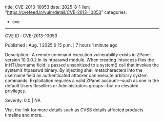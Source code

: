  
title: CVE-2013-10053
date: 2025-8-1
lien: "https://cvefeed.io/vuln/detail/CVE-2013-10053"
categories:
  - cve
---

CVE ID : CVE-2013-10053

Published :  Aug. 1
2025
9:15 p.m. | 7 hours
1 minute ago

Description : A remote command execution vulnerability exists in ZPanel version 10.0.0.2 in its htpasswd module. When creating .htaccess files
the inHTUsername field is passed unsanitized to a system() call that invokes the system’s htpasswd binary. By injecting shell metacharacters into the username field
an authenticated attacker can execute arbitrary system commands. Exploitation requires a valid ZPanel account—such as one in the default Users
Resellers
or Administrators groups—but no elevated privileges.

Severity: 0.0 | NA

Visit the link for more details
such as CVSS details
affected products
timeline
and more...
